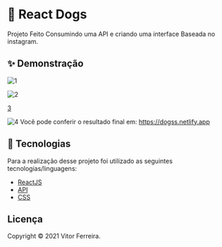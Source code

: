 
#  🦴 React Dogs
Projeto Feito Consumindo uma API e criando uma interface Baseada no instagram. 

## ✨ Demonstração
![1](https://user-images.githubusercontent.com/47065330/109691550-518ce180-7b66-11eb-9734-1294752e898f.png)




![2](https://user-images.githubusercontent.com/47065330/109691557-5356a500-7b66-11eb-8052-1f16a7085148.png)




[3](https://user-images.githubusercontent.com/47065330/109691562-5487d200-7b66-11eb-9933-96dd378ac9d9.png)


![4](https://user-images.githubusercontent.com/47065330/109691574-56519580-7b66-11eb-9d12-827f5d2547c4.png)
Você pode conferir o resultado final em: https://dogss.netlify.app



## 📝 Tecnologias 
Para a realização desse projeto foi utilizado as seguintes tecnologias/linguagens: 
- [ReactJS](https://pt-br.reactjs.org) 
- [API](https://covid19-brazil-api-docs.now.sh)
- [CSS]() 
 




## Licença
Copyright © 2021 Vitor Ferreira.


